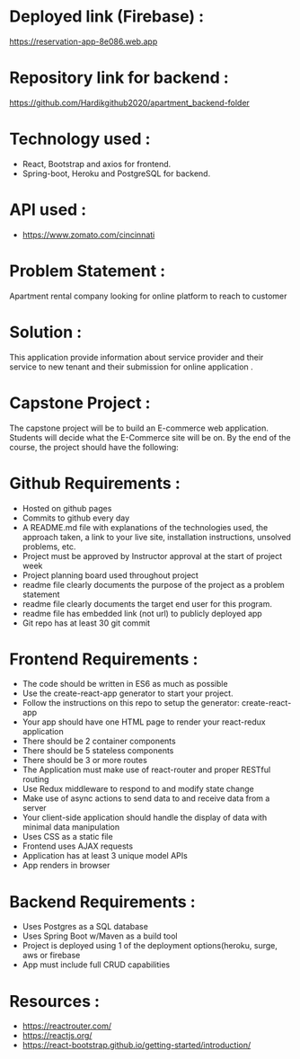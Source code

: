 
# Deployed link (Firebase) :

 https://reservation-app-8e086.web.app

# Repository link for backend :

https://github.com/Hardikgithub2020/apartment_backend-folder

# Technology used :

* React, Bootstrap and axios for frontend.
* Spring-boot, Heroku  and PostgreSQL for backend.

# API used :

* https://www.zomato.com/cincinnati

# Problem Statement :

Apartment rental company looking for online platform to reach to customer 

# Solution :

This application provide information about service provider and their service to new tenant and their submission for online application . 


# Capstone Project :

The capstone project will be to build an E-commerce web application. Students will decide what the E-Commerce site will be on. By the end of the course, the project should have the following:

# Github Requirements :

* Hosted on github pages
* Commits to github every day
* A README.md file with explanations of the technologies used, the approach taken, a link to your live site, installation instructions, unsolved problems, etc.
* Project must be approved by Instructor approval at the start of project week
* Project planning board used throughout project
* readme file clearly documents the purpose of the project as a problem statement
* readme file clearly documents the target end user for this program.
* readme file has embedded link (not url) to publicly deployed app
* Git repo has at least 30 git commit
 

# Frontend Requirements :

* The code should be written in ES6 as much as possible
* Use the create-react-app generator to start your project.
* Follow the instructions on this repo to setup the generator: create-react-app
* Your app should have one HTML page to render your react-redux application
* There should be 2 container components
* There should be 5 stateless components
* There should be 3 or more routes
* The Application must make use of react-router and proper RESTful routing 
* Use Redux middleware to respond to and modify state change
* Make use of async actions to send data to and receive data from a server
* Your client-side application should handle the display of data with minimal data manipulation
* Uses CSS as a static file
* Frontend uses AJAX requests 
* Application has at least 3 unique model APIs
* App renders in browser
 

# Backend Requirements :

* Uses Postgres as a SQL database
* Uses Spring Boot w/Maven as a build tool
* Project is deployed using 1 of the deployment options(heroku, surge, aws or firebase
* App must include full CRUD capabilities

# Resources :

* https://reactrouter.com/
* https://reactjs.org/
* https://react-bootstrap.github.io/getting-started/introduction/


 


